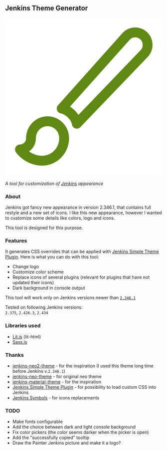 ## Jenkins Theme Generator
![Logo](/images/logo.svg)  

*A tool for customization of [Jenkins](https://www.jenkins.io/) appearance*

### About

Jenkins got fancy new appearance in version 2.346.1, that contains full restyle and a new set of icons.
I like this new appearance, however I wanted to customize some details like colors, logo and icons.

This tool is designed for this purpose.

### Features

It generates CSS overrides that can be applied with [Jenkins Simple Theme Plugin](https://plugins.jenkins.io/simple-theme-plugin/).
Here is what you can do with this tool:

- Change logo
- Customize color scheme
- Replace icons of several plugins (relevant for plugins that have not updated their icons)
- Dark background in console output

This tool will work only on Jenkins versions newer than [`2.346.1`](https://www.jenkins.io/changelog-stable/#v2.346.1)

Tested on following Jenkins versions:  
`2.375`, `2.426.3`, `2.434`

### Libraries used
- [Lit.js](https://lit.dev/) (lit-html)
- [Sass.js](https://sass-lang.com/documentation/js-api/)

### Thanks
- [jenkins-neo2-theme](https://github.com/TobiX/jenkins-neo2-theme) - for the inspiration (I used this theme long time before Jenkins v.`2.346.1`)
- [jenkins-neo-theme](https://github.com/jenkins-contrib-themes/jenkins-neo-theme) - for original neo theme
- [jenkins-material-theme](https://github.com/afonsof/jenkins-material-theme) - for the inspiration
- [Jenkins Simple Theme Plugin](https://plugins.jenkins.io/simple-theme-plugin/) - for possibility to load custom CSS into Jenkins
- [Jenkins Symbols](https://www.jenkins.io/doc/developer/views/symbols/) - for icons replacements

### TODO
- Make fonts configurable
- Add the choice between dark and light console background
- Fix color pickers (the color seems darker when the picker is open)
- Add the "successfully copied" tooltip
- Draw the Painter Jenkins picture and make it a logo?